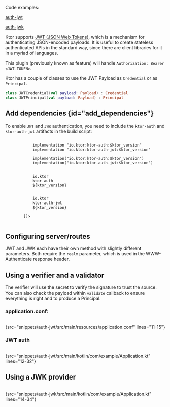 [//]: # (title: JWT and JWK)

<include src="lib.xml" include-id="outdated_warning"/>

<microformat>
<p>Code examples:</p>
<p><a href="https://github.com/ktorio/ktor-documentation/tree/main/codeSnippets/snippets/auth-jwt">auth-jwt</a></p>
<p><a href="https://github.com/ktorio/ktor-documentation/tree/main/codeSnippets/snippets/auth-jwk">auth-jwk</a></p>
</microformat>

Ktor supports [JWT (JSON Web Tokens)](https://jwt.io/), which is a mechanism for authenticating JSON-encoded payloads.
It is useful to create stateless authenticated APIs in the standard way, since there are client libraries for it
in a myriad of languages.

This plugin (previously known as feature) will handle `Authorization: Bearer <JWT-TOKEN>`.



Ktor has a couple of classes to use the JWT Payload as `Credential` or as `Principal`.

```kotlin
class JWTCredential(val payload: Payload) : Credential
class JWTPrincipal(val payload: Payload) : Principal
```


## Add dependencies {id="add_dependencies"}
To enable `JWT` and `JWK` authentication, you need to include the `ktor-auth` and `ktor-auth-jwt` artifacts in the build script:

<tabs>
    <tab title="Gradle (Groovy)">
        <code style="block" lang="Groovy" title="Sample">
            implementation "io.ktor:ktor-auth:$ktor_version"
            implementation "io.ktor:ktor-auth-jwt:$ktor_version"
        </code>
    </tab>
    <tab title="Gradle (Kotlin)">
        <code style="block" lang="Kotlin" title="Sample">
            implementation("io.ktor:ktor-auth:$ktor_version")
            implementation("io.ktor:ktor-auth-jwt:$ktor_version")
        </code>
    </tab>
    <tab title="Maven">
        <code style="block" lang="XML" title="Sample">
        <![CDATA[
        <dependency>
            <groupId>io.ktor</groupId>
            <artifactId>ktor-auth</artifactId>
            <version>${ktor_version}</version>
        </dependency>
        <dependency>
            <groupId>io.ktor</groupId>
            <artifactId>ktor-auth-jwt</artifactId>
            <version>${ktor_version}</version>
        </dependency>
        ]]>
        </code>
   </tab>
</tabs>



## Configuring server/routes

JWT and JWK each have their own method with slightly different parameters. 
Both require the `realm` parameter, which is used in the WWW-Authenticate response header.

## Using a verifier and a validator

The verifier will use the secret to verify the signature to trust the source.
You can also check the payload within `validate` callback to ensure everything is right and to produce a Principal.

### application.conf:

```kotlin
```
{src="snippets/auth-jwt/src/main/resources/application.conf" lines="11-15"}

### JWT auth

```kotlin
```
{src="snippets/auth-jwt/src/main/kotlin/com/example/Application.kt" lines="12-32"}


## Using a JWK provider

```kotlin
```
{src="snippets/auth-jwk/src/main/kotlin/com/example/Application.kt" lines="14-34"}
